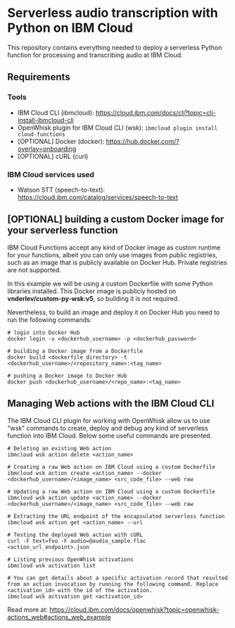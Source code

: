 # Serverless audio transcription with Python on IBM Cloud

This repository contains everything needed to deploy a serverless Python function for processing and transcribing audio at IBM Cloud.

## Requirements

### Tools

* IBM Cloud CLI (ibmcloud): https://cloud.ibm.com/docs/cli?topic=cli-install-ibmcloud-cli
* OpenWhisk plugin for IBM Cloud CLI (wsk): ```ibmcloud plugin install cloud-functions```
* [OPTIONAL] Docker (docker): https://hub.docker.com/?overlay=onboarding
* [OPTIONAL] cURL (curl)

### IBM Cloud services used

* Watson STT (speech-to-text): https://cloud.ibm.com/catalog/services/speech-to-text

## [OPTIONAL] building a custom Docker image for your serverless function

IBM Cloud Functions accept any kind of Docker image as custom runtime for your functions, albeit you can only use images from public registries, such as an image that is publicly available on Docker Hub. Private registries are not supported.

In this example we will be using a custom Dockerfile with some Python libraries installed. This Docker image is publicly hosted on **vnderlev/custom-py-wsk:v5**, so building it is not required.

Nevertheless, to build an image and deploy it on Docker Hub you need to run the following commands:

```
# login into Docker Hub
docker login -u <dockerhub_username> -p <dockerhub_password>
```

```
# building a Docker image from a Dockerfile
docker build <dockerfile_directory> -t <dockerhub_username>/<repository_name>:<tag_name>
```

```
# pushing a Docker image to Docker Hub
docker push <dockerhub_username>/<repo_name>:<tag_name>
```

## Managing Web actions with the IBM Cloud CLI

The IBM Cloud CLI plugin for working with OpenWhisk allow us to use "wsk" commands to create, deploy and debug any kind of serverless function into IBM Cloud. Below some useful commands are presented.

```
# Deleting an existing Web action
ibmcloud wsk action delete <action_name>
```

```
# Creating a raw Web action on IBM Cloud using a custom Dockerfile
ibmcloud wsk action create <action_name> --docker <dockerhub_username>/<image_name> <src_code_file> --web raw
```

```
# Updating a raw Web action on IBM Cloud using a custom Dockerfile
ibmcloud wsk action update <action_name> --docker <dockerhub_username>/<image_name> <src_code_file> --web raw
```

```
# Extracting the URL endpoint of the encapsulated serverless function
ibmcloud wsk action get <action_name> --url
```

```
# Testing the deployed Web action with cURL
curl -F text=foo -F audio=@audio_sample.flac <action_url_endpoint>.json
```

```
# Listing previous OpenWhisk activations
ibmcloud wsk activation list
```

```
# You can get details about a specific activation record that resulted from an action invocation by running the following command. Replace <activation_id> with the id of the activation.
ibmcloud wsk activation get <activation_id>
```

Read more at: https://cloud.ibm.com/docs/openwhisk?topic=openwhisk-actions_web#actions_web_example
